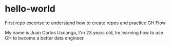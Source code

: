 # hello-world
First repo excerise to understand how to create repos and practice GH Flow

My name is Juan Carlos Uscanga, I'm 23 years old, Im learning how to use GH to become a better data engineer.  

